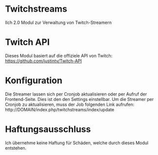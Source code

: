 # Twitchstreams
Ilch 2.0 Modul zur Verwaltung von Twitch-Streamern

# Twitch API
Dieses Modul basiert auf die offiziele API von Twitch: https://github.com/justintv/Twitch-API

# Konfiguration
Die Streamer lassen sich per Cronjob aktualisieren oder per Aufruf der Frontend-Seite. Dies ist den den Settings einstellbar.
Um die Streamer per Cronjob zu aktualisieren, muss der Job folgenden Link aufrufen: http://DOMAIN/index.php/twitchstreams/index/update

# Haftungsausschluss
Ich übernehme keine Haftung für Schäden, welche durch dieses Modul entstehen. 


